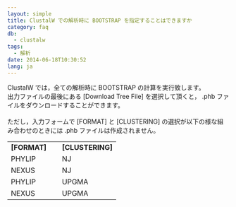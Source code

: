 ```yaml
---
layout: simple
title: ClustalW での解析時に BOOTSTRAP を指定することはできますか
category: faq
db:
  - clustalw
tags: 
  - 解析
date: 2014-06-18T10:30:52
lang: ja
---
```




ClustalW では，全ての解析時に BOOTSTRAP の計算を実行致します。<br>出力ファイルの最後にある [Download Tree File] を選択して頂くと， .phb ファイルをダウンロードすることができます。<br><br>ただし，入力フォームで [FORMAT] と [CLUSTERING] の選択が以下の様な組み合わせのときには .phb ファイルは作成されません。<br>
<table id="mktable_noline">
  <tr>
    <td id="mktable_left_noline" style="font-weight:bold; width:100px;"> [FORMAT] </td>
    <td id="mktable_left_noline" style="font-weight:bold;"> [CLUSTERING]</td>
  </tr>
  <tr>
    <td id="mktable_left_noline" style="width:100px;"> PHYLIP</td>
    <td id="mktable_left_noline"> NJ</td>
  </tr>
  <tr>
    <td id="mktable_left_noline" style="width:100px;"> NEXUS</td>
    <td id="mktable_left_noline"> NJ</td>
  </tr>
  <tr>
    <td id="mktable_left_noline" style="width:100px;"> PHYLIP</td>
    <td id="mktable_left_noline"> UPGMA</td>
  </tr>
  <tr>
    <td id="mktable_left_noline" style="width:100px;"> NEXUS</td>
    <td id="mktable_left_noline"> UPGMA</td>
  </tr>
</table>